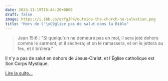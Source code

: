 ```yaml
---
date: 2024-11-19T15:44:20+0000
draft: false
image: https://i.ibb.co/qrfgJP4/outside-the-church-no-salvation.png
title: "Hors de l'\xC9glise pas de salut dans la Bible"
---
```




> Jean 15:6 : "Si quelqu'un ne demeure pas en moi, il sera jeté dehors comme le sarment, et il séchera; et on le ramassera, et on le jettera au feu, et il brûlera."

Il n'y a pas de salut en dehors de Jésus-Christ, et l'Église catholique est Son Corps Mystique. 

[Lire la suite...](/apologetique/hors-de-l-eglise-pas-de-salut)

